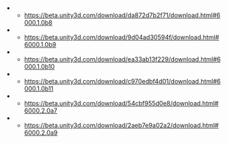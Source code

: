- - https://beta.unity3d.com/download/da872d7b2f71/download.html#6000.1.0b8
- - https://beta.unity3d.com/download/9d04ad30594f/download.html#6000.1.0b9
- - https://beta.unity3d.com/download/ea33ab13f229/download.html#6000.1.0b10
- - https://beta.unity3d.com/download/c970edbf4d01/download.html#6000.1.0b11
- - https://beta.unity3d.com/download/54cbf955d0e8/download.html#6000.2.0a7
- - https://beta.unity3d.com/download/2aeb7e9a02a2/download.html#6000.2.0a9